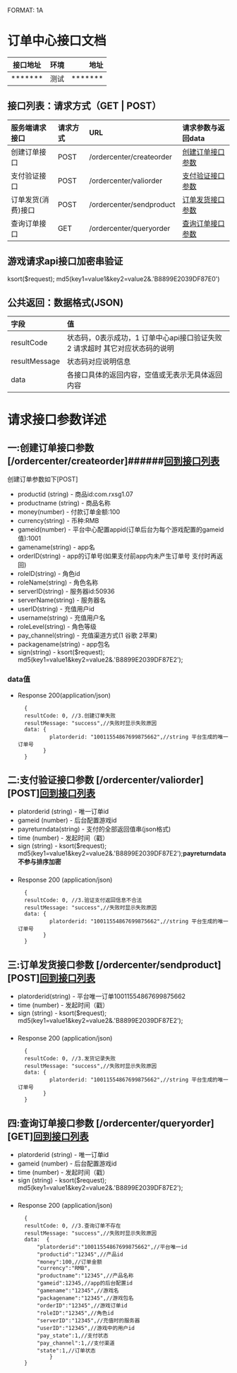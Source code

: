 FORMAT: 1A
# 订单中心接口文档
接口地址|环境|地址
--|:--:|--:
*******|测试|*******

## 接口列表：请求方式（GET | POST）
服务端请求接口|请求方式|URL|请求参数与返回data
:--|:--|:--|:--
<span id="lcreateorder">创建订单接口</span>      |POST|/ordercenter/createorder|[创建订单接口参数](#createorder)
<span id="lvaliorder">支付验证接口</span>      |POST|/ordercenter/valiorder  |[支付验证接口参数](#valiorder)
<span id="lsendproduct">订单发货(消费)接口</span>|POST|/ordercenter/sendproduct |[订单发货接口参数](#sendproduct)
<span id="lqueryorder">查询订单接口</span>       |GET |/ordercenter/queryorder |[查询订单接口参数](#queryorder)

## 游戏请求api接口加密串验证
ksort($request); md5(key1=value1&key2=value2&.'B8899E2039DF87E0')

## 公共返回：数据格式(JSON)
字段|值
:--|:--
resultCode|状态码，0表示成功，1 订单中心api接口验证失败 2 请求超时   其它对应状态码的说明
resultMessage|状态码对应说明信息
data|各接口具体的返回内容，空值或无表示无具体返回内容


# 请求接口参数详述

## 一:<span id="createorder">创建订单接口参数</span> [/ordercenter/createorder]######[回到接口列表](#lcreateorder)

创建订单参数如下[POST]

+ productid (string) - 商品id:com.rxsg1.07
+ productname (string) - 商品名称 
+ money(number) - 付款订单金额:100
+ currency(string) - 币种:RMB  
+ gameid(number) - 平台中心配置appid(订单后台为每个游戏配置的gameid值):1001
+ gamename(string) - app名
+ orderID(string) - app的订单号(如果支付前app内未产生订单号 支付时再返回)
+ roleID(string) - 角色id
+ roleName(string) - 角色名称
+ serverID(string) - 服务器id:50936
+ serverName(string) - 服务器名
+ userID(string) - 充值用户id
+ username(string) - 充值用户名
+ roleLevel(string) - 角色等级
+ pay_channel(string) - 充值渠道方式(1 谷歌 2苹果)
+ packagename(string) - app包名
+ sign(string) - ksort($request); md5(key1=value1&key2=value2&.'B8899E2039DF87E2');

### data值

+ Response 200(application/json)

        {
        resultCode: 0, //3.创建订单失败
        resultMessage: "success",//失败时显示失败原因
        data: {
                platorderid: "10011554867699875662",//string 平台生成的唯一订单号
              }
        }

## 二:<span id="valiorder">支付验证接口参数</span> [/ordercenter/valiorder][POST][回到接口列表](#lvaliorder)

+ platorderid (string) - 唯一订单id
+ gameid (number) - 后台配置游戏id
+ payreturndata(string) - 支付的全部返回值串(json格式)
+ time (number) - 发起时间（戳）
+ sign (string) - ksort($request); md5(key1=value1&key2=value2&.'B8899E2039DF87E2');**payreturndata不参与排序加密**

### 

+ Response 200 (application/json)

        {
        resultCode: 0, //3.验证支付返回信息不合法 
        resultMessage: "success",//失败时显示失败原因
        data: {
                platorderid: "10011554867699875662",//string 平台生成的唯一订单号
              }
        }

## 三:<span id="sendproduct">订单发货接口参数</span> [/ordercenter/sendproduct][POST][回到接口列表](#lsendproduct)

+ platorderid(string) - 平台唯一订单10011554867699875662
+ time (number) - 发起时间（戳）
+ sign (string) - ksort($request); md5(key1=value1&key2=value2&.'B8899E2039DF87E2');


### 

+ Response 200 (application/json)

        {
        resultCode: 0, //3.发货记录失败 
        resultMessage: "success",//失败时显示失败原因
        data: {
                platorderid: "10011554867699875662",//string 平台生成的唯一订单号
              }
        }

## 四:<span id="queryorder">查询订单接口参数</span> [/ordercenter/queryorder][GET][回到接口列表](#lqueryorder)

+ platorderid (string) - 唯一订单id
+ gameid (number) - 后台配置游戏id
+ time (number) - 发起时间（戳）
+ sign (string) - ksort($request); md5(key1=value1&key2=value2&.'B8899E2039DF87E2');

### 

+ Response 200 (application/json)

        {
        resultCode: 0, //3.查询订单不存在
        resultMessage: "success",//失败时显示失败原因
        data:  {
            "platorderid":"10011554867699875662",//平台唯一id
            "productid":"12345",//产品id
            "money":100,//订单金额
            "currency":"RMB",
            "productname":"12345",//产品名称
            "gameid":12345,//app的后台配置id
            "gamename":"12345",//游戏名
            "packagename":"12345",//游戏包名
            "orderID":"12345",//游戏订单id
            "roleID":"12345",//角色id
            "serverID":"12345",//充值时的服务器
            "userID":"12345",//游戏中的用户id
            "pay_state":1,//支付状态
            "pay_channel":1,//支付渠道
            "state":1,//订单状态
                }
        }
       

